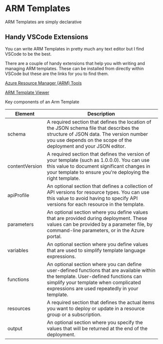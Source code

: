 # ARM Templates

ARM Templates are simply declarative 

## Handy VSCode Extensions

You can write ARM Templates in pretty much any text editor but I find VSCode to be the best.

There are a couple of handy extensions that help you with writing and managing ARM templates. These can be installed from directly within VSCode but these are the links for you to find them.

[Azure Resource Manager (ARM) Tools](https://marketplace.visualstudio.com/items?itemName=msazurermtools.azurerm-vscode-tools)

[ARM Template Viewer](https://marketplace.visualstudio.com/items?itemName=bencoleman.armview)

Key components of an Arm Template

| **Element**    | **Description**                                                                                                                                                                                                              |
|----------------|------------------------------------------------------------------------------------------------------------------------------------------------------------------------------------------------------------------------------|
| schema         | A required section that defines the location of the JSON schema file that describes the structure of JSON data. The version number you use depends on the scope of the deployment and your JSON editor.                      |
| contentVersion | A required section that defines the version of your template (such as 1.0.0.0). You can use this value to document significant changes in your template to ensure you're deploying the right template.                       |
| apiProfile     | An optional section that defines a collection of API versions for resource types. You can use this value to avoid having to specify API versions for each resource in the template.                                          |
| parameters     | An optional section where you define values that are provided during deployment. These values can be provided by a parameter file, by command-line parameters, or in the Azure portal.                                       |
| variables      | An optional section where you define values that are used to simplify template language expressions.                                                                                                                         |
| functions      | An optional section where you can define user-defined functions that are available within the template. User-defined functions can simplify your template when complicated expressions are used repeatedly in your template. |
| resources      | A required section that defines the actual items you want to deploy or update in a resource group or a subscription.                                                                                                         |
| output         | An optional section where you specify the values that will be returned at the end of the deployment.                                                                                                                         |
